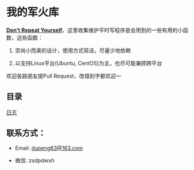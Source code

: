 # 我的军火库

[**Don't Repeat Yourself**](https://en.wikipedia.org/wiki/Don%27t_repeat_yourself)，这里收集维护平时写程序是会用到的一些有用的小函数，这些函数：

1. 崇尚小而美的设计，使用方式简洁，尽量少地依赖

2. 以支持Linux平台(Ubuntu, CentOS)为主，也尽可能兼顾跨平台

欢迎各路朋友提Pull Request，改错别字都欢迎～

## 目录

[日志](https://github.com/Captain1986/utils/blob/master/logger/log.h)

## 联系方式：

+ Email: dupeng63@163.com

+ 微信: zsdpdwxh

